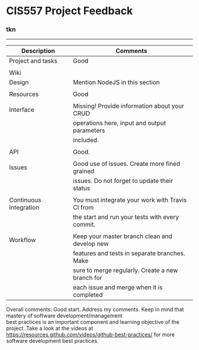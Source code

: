 # CIS557 Project Feedback
### <web>tkn</web>
---
| Description                                         |                 Comments                          |
| ----------------------------------------------------| ------------------------------------------------- |
| Project and tasks                                   | Good                                              | 
|                                                     |                                                   |
| Wiki                                                |                                                   |
|   Design                                            | Mention NodeJS in this section                    |
|                                                     |                                                   |
|   Resources                                         | Good                                              |     
|                                                     |                                                   |
|   Interface                                         | Missing! Provide information about your CRUD      |
|                                                     | operations here, input and output parameters      |
|                                                     | included.                                         |   
|                                                     |                                                   |
|   API                                               | Good.                                             |
|                                                     |                                                   |
|   Issues                                            | Good use of issues. Create more fined grained     |
|                                                     | issues. Do not forget to update their status      |
|                                                     |                                                   |
| Continuous Integration                              | You must integrate your work with Travis CI from  |
|                                                     | the start and run your tests with every commit.   |
|                                                     |                                                   |
| Workflow                                            | Keep your master branch clean and develop new     |
|                                                     | features and tests in separate branches. Make     |
|                                                     | sure to merge regularly. Create a new branch for  |
|                                                     | each issue and merge when it is completed         |

Overall comments: Good start. Address my comments. Keep in mind that mastery of  software development/management  
best practices is an important component and learning objective of the project. 
Take a look at the videos at https://resources.github.com/videos/github-best-practices/ for more
software development best practices.
